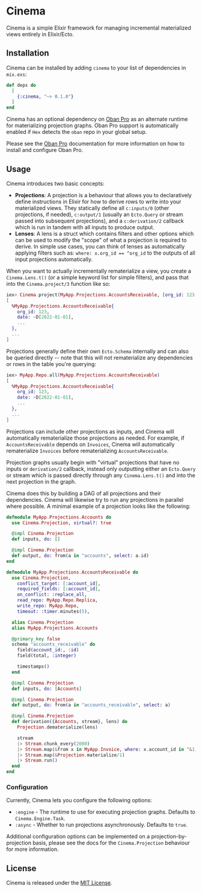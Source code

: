 # Cinema

Cinema is a simple Elixir framework for managing incremental materialized views entirely in Elixir/Ecto.

## Installation

Cinema can be installed by adding `cinema` to your list of dependencies in `mix.exs`:

```elixir
def deps do
  [
    {:cinema, "~> 0.1.0"}
  ]
end
```

Cinema has an optional dependency on [Oban Pro](https://getoban.pro) as an alternate runtime for materializing projection graphs. Oban Pro support is automatically enabled if `Hex` detects the `oban` repo in your global setup.

Please see the [Oban Pro](https://getoban.pro) documentation for more information on how to install and configure Oban Pro.

## Usage

Cinema introduces two basic concepts:

- **Projections**: A projection is a behaviour that allows you to declaratively define instructions in Elixir for how to derive rows to write into your materialized views. They statically define all `c:inputs/0` (other projections, if needed), `c:output/1` (usually an `Ecto.Query` or stream passed into subsequent projections), and a `c:derivation/2` callback which is run in tandem with all inputs to produce output.
- **Lenses**: A lens is a struct which contains filters and other options which can be used to modify the "scope" of what a projection is required to derive. In simple use cases, you can think of lenses as automatically applying filters such as: `where: x.org_id == ^org_id` to the outputs of all input projections automatically.

When you want to actually incrementally rematerialize a view, you create a `Cinema.Lens.t()` (or a simple keyword list for simple filters), and pass that into the `Cinema.project/3` function like so:

```elixir
iex> Cinema.project(MyApp.Projections.AccountsReceivable, [org_id: 123, date: ~D[2022-01-01]])
[
  %MyApp.Projections.AccountsReceivable{
    org_id: 123,
    date: ~D[2022-01-01],
    ...
  },
  ...
]
```

Projections generally define their own `Ecto.Schema` internally and can also be queried directly -- note that this will not rematerialize any dependencies or rows in the table you're querying:

```elixir
iex> MyApp.Repo.all(MyApp.Projections.AccountsReceivable)
[
  %MyApp.Projections.AccountsReceivable{
    org_id: 123,
    date: ~D[2022-01-01],
    ...
  },
  ...
]
```

Projections can include other projections as inputs, and Cinema will automatically rematerialize those projections as needed. For example, if `AccountsReceivable` depends on `Invoices`, Cinema will automatically rematerialize `Invoices` before rematerializing `AccountsReceivable`.

Projection graphs usually begin with "virtual" projections that have no inputs or `derivation/2` callback, instead only outputting either an `Ecto.Query` or stream which is passed directly through any `Cinema.Lens.t()` and into the next projection in the graph.

Cinema does this by building a DAG of all projections and their dependencies. Cinema will likewise try to run any projections in parallel where possible. A minimal example of a projection looks like the following:

```elixir
defmodule MyApp.Projections.Accounts do
  use Cinema.Projection, virtual?: true

  @impl Cinema.Projection
  def inputs, do: []

  @impl Cinema.Projection
  def output, do: from(a in "accounts", select: a.id)
end

defmodule MyApp.Projections.AccountsReceivable do
  use Cinema.Projection,
    conflict_target: [:account_id],
    required_fields: [:account_id],
    on_conflict: :replace_all,
    read_repo: MyApp.Repo.Replica,
    write_repo: MyApp.Repo,
    timeout: :timer.minutes(5),

  alias Cinema.Projection
  alias MyApp.Projections.Accounts

  @primary_key false
  schema "accounts_receivable" do
    field(account_id:, :id)
    field(total, :integer)

    timestamps()
  end

  @impl Cinema.Projection
  def inputs, do: [Accounts]

  @impl Cinema.Projection
  def output, do: from(a in "accounts_receivable", select: a)

  @impl Cinema.Projection
  def derivation({Accounts, stream}, lens) do
    Projection.dematerialize(lens)

    stream
    |> Stream.chunk_every(2000)
    |> Stream.map(&from x in MyApp.Invoice, where: x.account_id in ^&1, select: %{account_id: x.account_id, total: sum(x.total)})
    |> Stream.map(&Projection.materialize/1)
    |> Stream.run()
  end
end
```

### Configuration

Currently, Cinema lets you configure the following options:

- `:engine` - The runtime to use for executing projection graphs. Defaults to `Cinema.Engine.Task`.
- `:async` - Whether to run projections asynchronously. Defaults to `true`.

Additional configuration options can be implemented on a projection-by-projection basis, please see the docs for the `Cinema.Projection` behaviour for more information.

## License

Cinema is released under the [MIT License](LICENSE.md).
